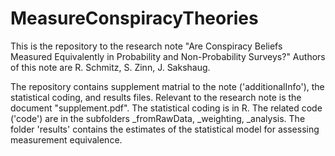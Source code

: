 # MeasureConspiracyTheories
This is the repository to the research note "Are Conspiracy Beliefs Measured Equivalently in Probability and Non-Probability Surveys?"
Authors of this note are R. Schmitz, S. Zinn, J. Sakshaug.

The repository contains supplement matrial to the note ('additionalInfo'), the statistical coding, and results files.
Relevant to the research note is the document "supplement.pdf". 
The statistical coding is in R. The related code ('code') are in the subfolders _fromRawData, _weighting, _analysis.
The folder 'results' contains the estimates of the statistical model for assessing measurement equivalence.
